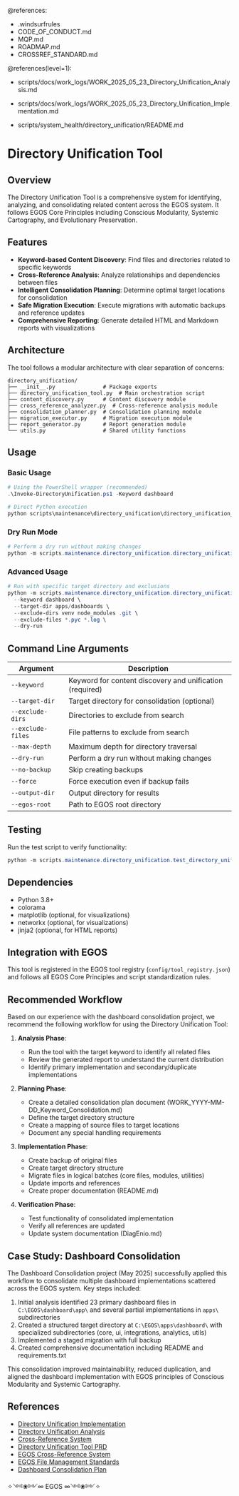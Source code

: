 @references:
- .windsurfrules
- CODE_OF_CONDUCT.md
- MQP.md
- ROADMAP.md
- CROSSREF_STANDARD.md

@references(level=1):
  - scripts/docs/work_logs/WORK_2025_05_23_Directory_Unification_Analysis.md
  - scripts/docs/work_logs/WORK_2025_05_23_Directory_Unification_Implementation.md





  - scripts/system_health/directory_unification/README.md

# Directory Unification Tool

## Overview

The Directory Unification Tool is a comprehensive system for identifying, analyzing, and consolidating related content across the EGOS system. It follows EGOS Core Principles including Conscious Modularity, Systemic Cartography, and Evolutionary Preservation.

## Features

- **Keyword-based Content Discovery**: Find files and directories related to specific keywords
- **Cross-Reference Analysis**: Analyze relationships and dependencies between files
- **Intelligent Consolidation Planning**: Determine optimal target locations for consolidation
- **Safe Migration Execution**: Execute migrations with automatic backups and reference updates
- **Comprehensive Reporting**: Generate detailed HTML and Markdown reports with visualizations

## Architecture

The tool follows a modular architecture with clear separation of concerns:

```
directory_unification/
├── __init__.py               # Package exports
├── directory_unification_tool.py  # Main orchestration script
├── content_discovery.py      # Content discovery module
├── cross_reference_analyzer.py  # Cross-reference analysis module
├── consolidation_planner.py  # Consolidation planning module
├── migration_executor.py     # Migration execution module
├── report_generator.py       # Report generation module
└── utils.py                  # Shared utility functions
```

## Usage

### Basic Usage

```powershell
# Using the PowerShell wrapper (recommended)
.\Invoke-DirectoryUnification.ps1 -Keyword dashboard

# Direct Python execution
python scripts\maintenance\directory_unification\directory_unification_tool.py --keyword dashboard
```

### Dry Run Mode

```powershell
# Perform a dry run without making changes
python -m scripts.maintenance.directory_unification.directory_unification_tool --keyword dashboard --dry-run
```

### Advanced Usage

```powershell
# Run with specific target directory and exclusions
python -m scripts.maintenance.directory_unification.directory_unification_tool \
  --keyword dashboard \
  --target-dir apps/dashboards \
  --exclude-dirs venv node_modules .git \
  --exclude-files *.pyc *.log \
  --dry-run
```

## Command Line Arguments

| Argument | Description |
|----------|-------------|
| `--keyword` | Keyword for content discovery and unification (required) |
| `--target-dir` | Target directory for consolidation (optional) |
| `--exclude-dirs` | Directories to exclude from search |
| `--exclude-files` | File patterns to exclude from search |
| `--max-depth` | Maximum depth for directory traversal |
| `--dry-run` | Perform a dry run without making changes |
| `--no-backup` | Skip creating backups |
| `--force` | Force execution even if backup fails |
| `--output-dir` | Output directory for results |
| `--egos-root` | Path to EGOS root directory |

## Testing

Run the test script to verify functionality:

```powershell
python -m scripts.maintenance.directory_unification.test_directory_unification
```

## Dependencies

- Python 3.8+
- colorama
- matplotlib (optional, for visualizations)
- networkx (optional, for visualizations)
- jinja2 (optional, for HTML reports)

## Integration with EGOS

This tool is registered in the EGOS tool registry (`config/tool_registry.json`) and follows all EGOS Core Principles and script standardization rules.

## Recommended Workflow

Based on our experience with the dashboard consolidation project, we recommend the following workflow for using the Directory Unification Tool:

1. **Analysis Phase**:
   - Run the tool with the target keyword to identify all related files
   - Review the generated report to understand the current distribution
   - Identify primary implementation and secondary/duplicate implementations

2. **Planning Phase**:
   - Create a detailed consolidation plan document (WORK_YYYY-MM-DD_Keyword_Consolidation.md)
   - Define the target directory structure
   - Create a mapping of source files to target locations
   - Document any special handling requirements

3. **Implementation Phase**:
   - Create backup of original files
   - Create target directory structure
   - Migrate files in logical batches (core files, modules, utilities)
   - Update imports and references
   - Create proper documentation (README.md)

4. **Verification Phase**:
   - Test functionality of consolidated implementation
   - Verify all references are updated
   - Update system documentation (DiagEnio.md)

## Case Study: Dashboard Consolidation

The Dashboard Consolidation project (May 2025) successfully applied this workflow to consolidate multiple dashboard implementations scattered across the EGOS system. Key steps included:

1. Initial analysis identified 23 primary dashboard files in `C:\EGOS\dashboard\app\` and several partial implementations in `apps\` subdirectories
2. Created a structured target directory at `C:\EGOS\apps\dashboard\` with specialized subdirectories (core, ui, integrations, analytics, utils)
3. Implemented a staged migration with full backup
4. Created comprehensive documentation including README and requirements.txt

This consolidation improved maintainability, reduced duplication, and aligned the dashboard implementation with EGOS principles of Conscious Modularity and Systemic Cartography.

## References

- [Directory Unification Implementation](../../docs/work_logs/WORK_2025_05_23_Directory_Unification_Implementation.md)
- [Directory Unification Analysis](../../docs/work_logs/WORK_2025_05_23_Directory_Unification_Analysis.md)
- [Cross-Reference System](../../scripts/cross_reference/README.md)
- [Directory Unification Tool PRD](C:\EGOS\docs\tools\directory_unification_tool_prd.md)
- [EGOS Cross-Reference System](C:\EGOS\docs\subsystems\cross_reference_system.md)
- [EGOS File Management Standards](C:\EGOS\docs\standards\file_management_standards.md)
- [Dashboard Consolidation Plan](C:\EGOS\WORK_2025-05-23_Dashboard_Consolidation.md)

✧༺❀༻∞ EGOS ∞༺❀༻✧